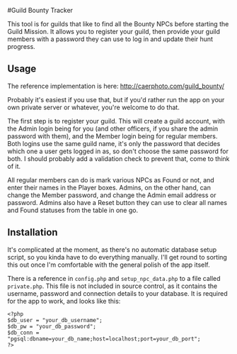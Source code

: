 #Guild Bounty Tracker

This tool is for guilds that like to find all the Bounty NPCs before starting
the Guild Mission. It allows you to register your guild, then provide your guild
members with a password they can use to log in and update their hunt progress.

## Usage

The reference implementation is here:
<http://caerphoto.com/guild_bounty/>

Probably it's easiest if you use that, but if you'd rather run the app on your
own private server or whatever, you're welcome to do that.

The first step is to register your guild. This will create a guild account, with
the Admin login being for you (and other officers, if you share the admin
password with them), and the Member login being for regular members. Both logins
use the same guild name, it's only the password that decides which one a user
gets logged in as, so don't choose the same password for both. I should probably
add a validation check to prevent that, come to think of it.

All regular members can do is mark various NPCs as Found or not, and enter their
names in the Player boxes. Admins, on the other hand, can change the Member
password, and change the Admin email address or password. Admins also have a
Reset button they can use to clear all names and Found statuses from the table
in one go.

## Installation

It's complicated at the moment, as there's no automatic database setup script,
so you kinda have to do everything manually. I'll get round to sorting this out
once I'm comfortable with the general polish of the app itself.

There is a reference in `config.php` and `setup_npc_data.php` to a file called
`private.php`. This file is not included in source control, as it contains the
username, password and connection details to your database. It is required for
the app to work, and looks like this:

    <?php
    $db_user = "your_db_username";
    $db_pw = "your_db_password";
    $db_conn = "pgsql:dbname=your_db_name;host=localhost;port=your_db_port";
    ?>
